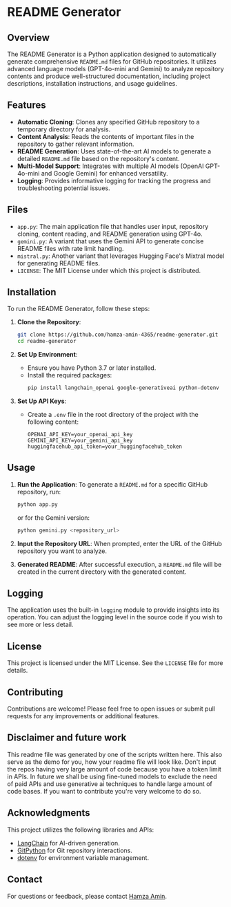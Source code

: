 # README Generator

## Overview

The README Generator is a Python application designed to automatically generate comprehensive `README.md` files for GitHub repositories. It utilizes advanced language models (GPT-4o-mini and Gemini) to analyze repository contents and produce well-structured documentation, including project descriptions, installation instructions, and usage guidelines.

## Features

- **Automatic Cloning**: Clones any specified GitHub repository to a temporary directory for analysis.
- **Content Analysis**: Reads the contents of important files in the repository to gather relevant information.
- **README Generation**: Uses state-of-the-art AI models to generate a detailed `README.md` file based on the repository's content.
- **Multi-Model Support**: Integrates with multiple AI models (OpenAI GPT-4o-mini and Google Gemini) for enhanced versatility.
- **Logging**: Provides informative logging for tracking the progress and troubleshooting potential issues.

## Files

- `app.py`: The main application file that handles user input, repository cloning, content reading, and README generation using GPT-4o.
- `gemini.py`: A variant that uses the Gemini API to generate concise README files with rate limit handling.
- `mistral.py`: Another variant that leverages Hugging Face's Mixtral model for generating README files.
- `LICENSE`: The MIT License under which this project is distributed.

## Installation

To run the README Generator, follow these steps:

1. **Clone the Repository**:
   ```bash
   git clone https://github.com/hamza-amin-4365/readme-generator.git
   cd readme-generator
   ```

2. **Set Up Environment**:
   - Ensure you have Python 3.7 or later installed.
   - Install the required packages:
     ```bash
     pip install langchain_openai google-generativeai python-dotenv
     ```

3. **Set Up API Keys**:
   - Create a `.env` file in the root directory of the project with the following content:
     ```plaintext
     OPENAI_API_KEY=your_openai_api_key
     GEMINI_API_KEY=your_gemini_api_key
     huggingfacehub_api_token=your_huggingfacehub_token
     ```

## Usage

1. **Run the Application**:
   To generate a `README.md` for a specific GitHub repository, run:
   ```bash
   python app.py
   ```
   or for the Gemini version:
   ```bash
   python gemini.py <repository_url>
   ```

2. **Input the Repository URL**:
   When prompted, enter the URL of the GitHub repository you want to analyze.

3. **Generated README**:
   After successful execution, a `README.md` file will be created in the current directory with the generated content.

## Logging

The application uses the built-in `logging` module to provide insights into its operation. You can adjust the logging level in the source code if you wish to see more or less detail.

## License

This project is licensed under the MIT License. See the `LICENSE` file for more details.

## Contributing

Contributions are welcome! Please feel free to open issues or submit pull requests for any improvements or additional features.

## Disclaimer and future work
This readme file was generated by one of the scripts written here. This also serve as the demo for you, how your readme file will look like. Don't input the repos having very large amount of code because you have a token limit in APIs. In future we shall be using fine-tuned models to exclude the need of paid APIs and use generative ai techniques to handle large amount of code bases. If you want to contribute you're very welcome to do so.

## Acknowledgments

This project utilizes the following libraries and APIs:
- [LangChain](https://langchain.com/) for AI-driven generation.
- [GitPython](https://gitpython.readthedocs.io/en/stable/) for Git repository interactions.
- [dotenv](https://pypi.org/project/python-dotenv/) for environment variable management.

## Contact

For questions or feedback, please contact [Hamza Amin](mailto:mh4070685@gmail.com).

